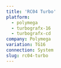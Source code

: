 ```yaml
---
title: 'RC04 Turbo'
platform:
  - polymega
  - turbografx-16
  - turbografx-cd
company: Polymega
variation: TG16
connection: System
slug: rc04-turbo
---
```

